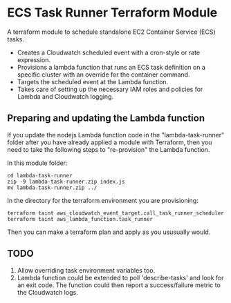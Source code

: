 # ECS Task Runner Terraform Module

A terraform module to schedule standalone EC2 Container Service (ECS) tasks.

* Creates a Cloudwatch scheduled event with a cron-style or rate expression.
* Provisions a lambda function that runs an ECS task definition on a specific cluster with an override for the container command.
* Targets the scheduled event at the Lambda function.
* Takes care of setting up the necessary IAM roles and policies for Lambda and Cloudwatch logging.

## Preparing and updating the Lambda function 

If you update the nodejs Lambda function code in the "lambda-task-runner" folder after you have already applied a module with Terraform, then you need to take the following steps to "re-provision" the Lambda function.

In this module folder:
```
cd lambda-task-runner
zip -9 lambda-task-runner.zip index.js
mv lambda-task-runner.zip ../
```

In the directory for the terraform environment you are provisioning:
```
terraform taint aws_cloudwatch_event_target.call_task_runner_scheduler
terraform taint aws_lambda_function.task_runner 
```

Then you can make a terraform plan and apply as you ususually would.

## TODO

1. Allow overriding task environment variables too.
2. Lambda function could be extended to poll 'describe-tasks' and look for an exit code. The function could then report a success/failure metric to the Cloudwatch logs.